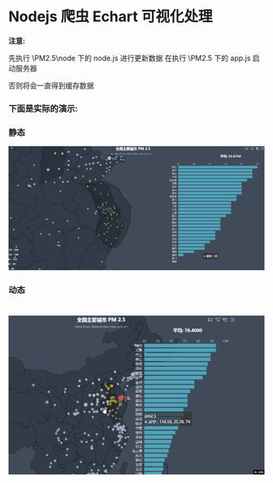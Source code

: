 # Nodejs 爬虫 Echart 可视化处理


**注意:**  

先执行 \\PM2.5\\node 下的 node.js 进行更新数据
在执行 \\PM2.5 下的 app.js 启动服务器

否则将会一直得到缓存数据

### 下面是实际的演示:

### 静态
![](pm25.png)

### 动态
![](pm25.gif)
=======
